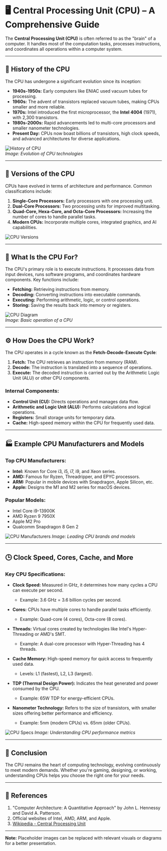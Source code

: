 # 🖥️ Central Processing Unit (CPU) – A Comprehensive Guide

The **Central Processing Unit (CPU)** is often referred to as the "brain" of a computer. It handles most of the computation tasks, processes instructions, and coordinates all operations within a computer system.

---

## 📜 History of the CPU

The CPU has undergone a significant evolution since its inception:

- **1940s-1950s:** Early computers like ENIAC used vacuum tubes for processing.
- **1960s:** The advent of transistors replaced vacuum tubes, making CPUs smaller and more reliable.
- **1970s:** Intel introduced the first microprocessor, the **Intel 4004** (1971), with 2,300 transistors.
- **1980s-2000s:** Rapid advancements led to multi-core processors and smaller nanometer technologies.
- **Present Day:** CPUs now boast billions of transistors, high clock speeds, and advanced architectures for diverse applications.

![History of CPU](https://images.spiceworks.com/800x400/wp-content/uploads/2024/03/20070901/Shutterstock_350350565.jpg)  
*Image: Evolution of CPU technologies*

---

## 🔢 Versions of the CPU

CPUs have evolved in terms of architecture and performance. Common classifications include:

1. **Single-Core Processors:** Early processors with one processing unit.
2. **Dual-Core Processors:** Two processing units for improved multitasking.
3. **Quad-Core, Hexa-Core, and Octa-Core Processors:** Increasing the number of cores to handle parallel tasks.
4. **Modern CPUs:** Incorporate multiple cores, integrated graphics, and AI capabilities.

![CPU Versions](https://hdlwizard.com/wp-content/uploads/2023/12/DALL%C2%B7E-2023-12-17-12.23.30-A-detailed-illustration-of-a-RISC-V-processor-emphasizing-its-modern-and-advanced-design.-The-image-should-feature-a-microprocessor-chip-showcasing--930x620.png)  


---

## 🤔 What Is the CPU For?

The CPU's primary role is to execute instructions. It processes data from input devices, runs software programs, and coordinates hardware components. Key functions include:

- **Fetching:** Retrieving instructions from memory.
- **Decoding:** Converting instructions into executable commands.
- **Executing:** Performing arithmetic, logic, or control operations.
- **Storing:** Saving the results back into memory or registers.

![CPU Diagram](https://mcqsets.com/wp-content/uploads/2014/03/Basic-Operations-of-a-Computer.gif)  
*Image: Basic operation of a CPU*

---

## ⚙️ How Does the CPU Work?

The CPU operates in a cycle known as the **Fetch-Decode-Execute Cycle**:

1. **Fetch:** The CPU retrieves an instruction from memory (RAM).
2. **Decode:** The instruction is translated into a sequence of operations.
3. **Execute:** The decoded instruction is carried out by the Arithmetic Logic Unit (ALU) or other CPU components.

### Internal Components:
- **Control Unit (CU):** Directs operations and manages data flow.
- **Arithmetic and Logic Unit (ALU):** Performs calculations and logical operations.
- **Registers:** Small storage units for temporary data.
- **Cache:** High-speed memory within the CPU for frequently used data.

---

## 🏭 Example CPU Manufacturers and Models

### Top CPU Manufacturers:
- **Intel:** Known for Core i3, i5, i7, i9, and Xeon series.
- **AMD:** Famous for Ryzen, Threadripper, and EPYC processors.
- **ARM:** Popular in mobile devices with Snapdragon, Apple Silicon, etc.
- **Apple:** Designs the M1 and M2 series for macOS devices.

### Popular Models:
- Intel Core i9-13900K
- AMD Ryzen 9 7950X
- Apple M2 Pro
- Qualcomm Snapdragon 8 Gen 2

![CPU Manufacturers](https://i.pcmag.com/imagery/articles/05TxnWICQPuxBRS3a5QD3Cb-1.fit_lim.size_1600x900.v1616627122.jpg)
*Image: Leading CPU brands and models*

---

## 🕒 Clock Speed, Cores, Cache, and More

### Key CPU Specifications:

- **Clock Speed:** Measured in GHz, it determines how many cycles a CPU can execute per second.
  - Example: 3.6 GHz = 3.6 billion cycles per second.

- **Cores:** CPUs have multiple cores to handle parallel tasks efficiently.
  - Example: Quad-core (4 cores), Octa-core (8 cores).

- **Threads:** Virtual cores created by technologies like Intel's Hyper-Threading or AMD's SMT.
  - Example: A dual-core processor with Hyper-Threading has 4 threads.

- **Cache Memory:** High-speed memory for quick access to frequently used data.
  - Levels: L1 (fastest), L2, L3 (largest).

- **TDP (Thermal Design Power):** Indicates the heat generated and power consumed by the CPU.
  - Example: 65W TDP for energy-efficient CPUs.

- **Nanometer Technology:** Refers to the size of transistors, with smaller sizes offering better performance and efficiency.
  - Example: 5nm (modern CPUs) vs. 65nm (older CPUs).

![CPU Specs](https://www.testingxperts.com/wp-content/uploads/2022/05/Important-performance-testing-metrics.jpg) 
*Image: Understanding CPU performance metrics*

---

## 🏁 Conclusion

The CPU remains the heart of computing technology, evolving continuously to meet modern demands. Whether you're gaming, designing, or working, understanding CPUs helps you choose the right one for your needs.

---

## 📖 References

1. "Computer Architecture: A Quantitative Approach" by John L. Hennessy and David A. Patterson.
2. Official websites of Intel, AMD, ARM, and Apple.
3. [Wikipedia - Central Processing Unit](https://en.wikipedia.org/wiki/Central_processing_unit)

---

**Note:** Placeholder images can be replaced with relevant visuals or diagrams for a better presentation.
